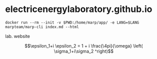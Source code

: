 # electricenergylaboratory.github.io

```
docker run --rm --init -v $PWD:/home/marp/app/ -e LANG=$LANG marpteam/marp-cli index.md --html
```
lab. website

```math
\epsilon_1+i \epsilon_2 = 1 + i \frac{\4pi}{\omega} \left( \sigma_1+i\sigma_2 ^right)
```
